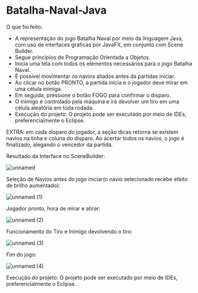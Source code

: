 # Batalha-Naval-Java

O que foi feito: 

- A representação do jogo Batalha Naval por meio da linguagem Java, com uso de interfaces gráficas por JavaFX, em conjunto com Scene Builder.
- Segue principios de Programação Orientada a Objetos.
- Inicia uma tela com todos os elementos necessários para o jogo Batalha Naval.
- É possível movimentar os navios aliados antes da partidas iniciar.
- Ao clicar no botão PRONTO, a partida inicia e o jogador deve mirar em uma célula inimiga.
- Em seguida, pressione o botão FOGO para confirmar o disparo.
- O inimigo é controlado pela máquina e irá devolver um tiro em uma célula aleatória em toda rodada.
- Execução do projeto: O projeto pode ser executado por meio de IDEs, preferencialmente o Eclipse.

EXTRA: em cada disparo do jogador, a seção dicas retorna se existem navios na linha e coluna do disparo.
Ao acertar todos os navios, o jogo é finalizado, alegando o vencedor da partida.

Resultado da Interface no SceneBuilder:

![unnamed](https://github.com/davidonigit/Batalha-Naval-Java/assets/93225780/7d5e0201-f3d4-4b45-b3f4-f8621f5230f7)

Seleção de Navios antes do jogo iniciar(o navio selecionado recebe efeito de brilho aumentado):

![unnamed (1)](https://github.com/davidonigit/Batalha-Naval-Java/assets/93225780/5b426d59-6756-4027-98dd-5eb7dfe6c4db)

Jogador pronto, hora de mirar e atirar:

![unnamed (2)](https://github.com/davidonigit/Batalha-Naval-Java/assets/93225780/b4e5f6b5-5f7c-4e08-9d97-c2f5b6f8ca99)

Funcionamento do Tiro e Inimigo devolvendo o tiro:

![unnamed (3)](https://github.com/davidonigit/Batalha-Naval-Java/assets/93225780/0cb212a8-c83d-49bb-8371-599c17bd0616)

Fim do jogo:

![unnamed (4)](https://github.com/davidonigit/Batalha-Naval-Java/assets/93225780/481a4d98-987c-4ad3-828c-885a5cdbc48b)

Execução do projeto:
O projeto pode ser executado por meio de IDEs, preferencialmente o Eclipse.
